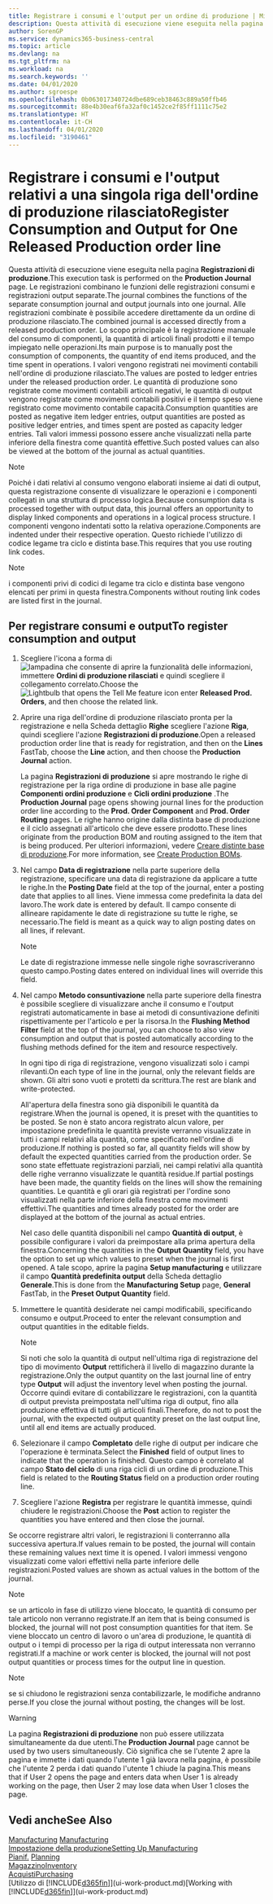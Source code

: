 ```yaml
---
title: Registrare i consumi e l'output per un ordine di produzione | Microsoft Docs
description: Questa attività di esecuzione viene eseguita nella pagina **Registrazioni di produzione**. Le registrazioni combinano le funzioni delle registrazioni consumi e registrazioni output separate. Alle registrazioni combinate è possibile accedere direttamente da un ordine di produzione rilasciato. Lo scopo principale è la registrazione manuale del consumo di componenti, la quantità di articoli finali prodotti e il tempo impiegato nelle operazioni.
author: SorenGP
ms.service: dynamics365-business-central
ms.topic: article
ms.devlang: na
ms.tgt_pltfrm: na
ms.workload: na
ms.search.keywords: ''
ms.date: 04/01/2020
ms.author: sgroespe
ms.openlocfilehash: 0b063017340724dbe689ceb38463c889a50ffb46
ms.sourcegitcommit: 88e4b30eaf6fa32af0c1452ce2f85ff1111c75e2
ms.translationtype: HT
ms.contentlocale: it-CH
ms.lasthandoff: 04/01/2020
ms.locfileid: "3190461"
---
```

# <a name="register-consumption-and-output-for-one-released-production-order-line"></a><span data-ttu-id="aa163-106">Registrare i consumi e l'output relativi a una singola riga dell'ordine di produzione rilasciato</span><span class="sxs-lookup"><span data-stu-id="aa163-106">Register Consumption and Output for One Released Production order line</span></span>
<span data-ttu-id="aa163-107">Questa attività di esecuzione viene eseguita nella pagina **Registrazioni di produzione**.</span><span class="sxs-lookup"><span data-stu-id="aa163-107">This execution task is performed on the **Production Journal** page.</span></span> <span data-ttu-id="aa163-108">Le registrazioni combinano le funzioni delle registrazioni consumi e registrazioni output separate.</span><span class="sxs-lookup"><span data-stu-id="aa163-108">The journal combines the functions of the separate consumption journal and output journals into one journal.</span></span> <span data-ttu-id="aa163-109">Alle registrazioni combinate è possibile accedere direttamente da un ordine di produzione rilasciato.</span><span class="sxs-lookup"><span data-stu-id="aa163-109">The combined journal is accessed directly from a released production order.</span></span> <span data-ttu-id="aa163-110">Lo scopo principale è la registrazione manuale del consumo di componenti, la quantità di articoli finali prodotti e il tempo impiegato nelle operazioni.</span><span class="sxs-lookup"><span data-stu-id="aa163-110">Its main purpose is to manually post the consumption of components, the quantity of end items produced, and the time spent in operations.</span></span> <span data-ttu-id="aa163-111">I valori vengono registrati nei movimenti contabili nell'ordine di produzione rilasciato.</span><span class="sxs-lookup"><span data-stu-id="aa163-111">The values are posted to ledger entries under the released production order.</span></span> <span data-ttu-id="aa163-112">Le quantità di produzione sono registrate come movimenti contabili articoli negativi, le quantità di output vengono registrate come movimenti contabili positivi e il tempo speso viene registrato come movimento contabile capacità.</span><span class="sxs-lookup"><span data-stu-id="aa163-112">Consumption quantities are posted as negative item ledger entries, output quantities are posted as positive ledger entries, and times spent are posted as capacity ledger entries.</span></span> <span data-ttu-id="aa163-113">Tali valori immessi possono essere anche visualizzati nella parte inferiore della finestra come quantità effettive.</span><span class="sxs-lookup"><span data-stu-id="aa163-113">Such posted values can also be viewed at the bottom of the journal as actual quantities.</span></span>  

> [!NOTE]  
>  <span data-ttu-id="aa163-114">Poiché i dati relativi al consumo vengono elaborati insieme ai dati di output, questa registrazione consente di visualizzare le operazioni e i componenti collegati in una struttura di processo logica.</span><span class="sxs-lookup"><span data-stu-id="aa163-114">Because consumption data is processed together with output data, this journal offers an opportunity to display linked components and operations in a logical process structure.</span></span> <span data-ttu-id="aa163-115">I componenti vengono indentati sotto la relativa operazione.</span><span class="sxs-lookup"><span data-stu-id="aa163-115">Components are indented under their respective operation.</span></span> <span data-ttu-id="aa163-116">Questo richiede l'utilizzo di codice legame tra ciclo e distinta base.</span><span class="sxs-lookup"><span data-stu-id="aa163-116">This requires that you use routing link codes.</span></span>  

> [!NOTE]  
>  <span data-ttu-id="aa163-117">i componenti privi di codici di legame tra ciclo e distinta base vengono elencati per primi in questa finestra.</span><span class="sxs-lookup"><span data-stu-id="aa163-117">Components without routing link codes are listed first in the journal.</span></span>  

## <a name="to-register-consumption-and-output"></a><span data-ttu-id="aa163-118">Per registrare consumi e output</span><span class="sxs-lookup"><span data-stu-id="aa163-118">To register consumption and output</span></span>  
1.  <span data-ttu-id="aa163-119">Scegliere l'icona a forma di ![lampadina che consente di aprire la funzionalità delle informazioni](media/ui-search/search_small.png "Informazioni sull'operazione che si desidera eseguire"), immettere **Ordini di produzione rilasciati** e quindi scegliere il collegamento correlato.</span><span class="sxs-lookup"><span data-stu-id="aa163-119">Choose the ![Lightbulb that opens the Tell Me feature](media/ui-search/search_small.png "Tell me what you want to do") icon enter **Released Prod. Orders**, and then choose the related link.</span></span>  
2.  <span data-ttu-id="aa163-120">Aprire una riga dell'ordine di produzione rilasciato pronta per la registrazione e nella Scheda dettaglio **Righe** scegliere l'azione **Riga**, quindi scegliere l'azione **Registrazioni di produzione**.</span><span class="sxs-lookup"><span data-stu-id="aa163-120">Open a released production order line that is ready for registration, and then on the **Lines** FastTab, choose the **Line** action, and then choose the **Production Journal** action.</span></span>  

    <span data-ttu-id="aa163-121">La pagina **Registrazioni di produzione** si apre mostrando le righe di registrazione per la riga ordine di produzione in base alle pagine **Componenti ordini produzione** e **Cicli ordini produzione** .</span><span class="sxs-lookup"><span data-stu-id="aa163-121">The **Production Journal** page opens showing journal lines for the production order line according to the **Prod. Order Component** and **Prod. Order Routing** pages.</span></span> <span data-ttu-id="aa163-122">Le righe hanno origine dalla distinta base di produzione e il ciclo assegnati all'articolo che deve essere prodotto.</span><span class="sxs-lookup"><span data-stu-id="aa163-122">These lines originate from the production BOM and routing assigned to the item that is being produced.</span></span> <span data-ttu-id="aa163-123">Per ulteriori informazioni, vedere [Creare distinte base di produzione](production-how-to-create-routings.md).</span><span class="sxs-lookup"><span data-stu-id="aa163-123">For more information, see [Create Production BOMs](production-how-to-create-routings.md).</span></span>  

3.  <span data-ttu-id="aa163-124">Nel campo **Data di registrazione** nella parte superiore della registrazione, specificare una data di registrazione da applicare a tutte le righe.</span><span class="sxs-lookup"><span data-stu-id="aa163-124">In the **Posting Date** field at the top of the journal, enter a posting date that applies to all lines.</span></span> <span data-ttu-id="aa163-125">Viene immessa come predefinita la data del lavoro.</span><span class="sxs-lookup"><span data-stu-id="aa163-125">The work date is entered by default.</span></span> <span data-ttu-id="aa163-126">Il campo consente di allineare rapidamente le date di registrazione su tutte le righe, se necessario.</span><span class="sxs-lookup"><span data-stu-id="aa163-126">The field is meant as a quick way to align posting dates on all lines, if relevant.</span></span>  

    > [!NOTE]  
    >  <span data-ttu-id="aa163-127">Le date di registrazione immesse nelle singole righe sovrascriveranno questo campo.</span><span class="sxs-lookup"><span data-stu-id="aa163-127">Posting dates entered on individual lines will override this field.</span></span>  

4.  <span data-ttu-id="aa163-128">Nel campo **Metodo consuntivazione** nella parte superiore della finestra è possibile scegliere di visualizzare anche il consumo e l'output registrati automaticamente in base ai metodi di consuntivazione definiti rispettivamente per l'articolo e per la risorsa.</span><span class="sxs-lookup"><span data-stu-id="aa163-128">In the **Flushing Method Filter** field at the top of the journal, you can choose to also view consumption and output that is posted automatically according to the flushing methods defined for the item and resource respectively.</span></span>  

    <span data-ttu-id="aa163-129">In ogni tipo di riga di registrazione, vengono visualizzati solo i campi rilevanti.</span><span class="sxs-lookup"><span data-stu-id="aa163-129">On each type of line in the journal, only the relevant fields are shown.</span></span> <span data-ttu-id="aa163-130">Gli altri sono vuoti e protetti da scrittura.</span><span class="sxs-lookup"><span data-stu-id="aa163-130">The rest are blank and write-protected.</span></span>  

    <span data-ttu-id="aa163-131">All'apertura della finestra sono già disponibili le quantità da registrare.</span><span class="sxs-lookup"><span data-stu-id="aa163-131">When the journal is opened, it is preset with the quantities to be posted.</span></span> <span data-ttu-id="aa163-132">Se non è stato ancora registrato alcun valore, per impostazione predefinita le quantità previste verranno visualizzate in tutti i campi relativi alla quantità, come specificato nell'ordine di produzione.</span><span class="sxs-lookup"><span data-stu-id="aa163-132">If nothing is posted so far, all quantity fields will show by default the expected quantities carried from the production order.</span></span> <span data-ttu-id="aa163-133">Se sono state effettuate registrazioni parziali, nei campi relativi alla quantità delle righe verranno visualizzate le quantità residue.</span><span class="sxs-lookup"><span data-stu-id="aa163-133">If partial postings have been made, the quantity fields on the lines will show the remaining quantities.</span></span> <span data-ttu-id="aa163-134">Le quantità e gli orari già registrati per l'ordine sono visualizzati nella parte inferiore della finestra come movimenti effettivi.</span><span class="sxs-lookup"><span data-stu-id="aa163-134">The quantities and times already posted for the order are displayed at the bottom of the journal as actual entries.</span></span>  

    <span data-ttu-id="aa163-135">Nel caso delle quantità disponibili nel campo **Quantità di output**, è possibile configurare i valori da preimpostare alla prima apertura della finestra.</span><span class="sxs-lookup"><span data-stu-id="aa163-135">Concerning the quantities in the **Output Quantity** field, you have the option to set up which values to preset when the journal is first opened.</span></span> <span data-ttu-id="aa163-136">A tale scopo, aprire la pagina **Setup manufacturing** e utilizzare il campo **Quantità predefinita output** della Scheda dettaglio **Generale**.</span><span class="sxs-lookup"><span data-stu-id="aa163-136">This is done from the **Manufacturing Setup** page, **General** FastTab, in the **Preset Output Quantity** field.</span></span>

5.  <span data-ttu-id="aa163-137">Immettere le quantità desiderate nei campi modificabili, specificando consumo e output.</span><span class="sxs-lookup"><span data-stu-id="aa163-137">Proceed to enter the relevant consumption and output quantities in the editable fields.</span></span>  

    > [!NOTE]  
    >  <span data-ttu-id="aa163-138">Si noti che solo la quantità di output nell'ultima riga di registrazione del tipo di movimento **Output** rettificherà il livello di magazzino durante la registrazione.</span><span class="sxs-lookup"><span data-stu-id="aa163-138">Only the output quantity on the last journal line of entry type **Output** will adjust the inventory level when posting the journal.</span></span> <span data-ttu-id="aa163-139">Occorre quindi evitare di contabilizzare le registrazioni, con la quantità di output prevista preimpostata nell'ultima riga di output, fino alla produzione effettiva di tutti gli articoli finali.</span><span class="sxs-lookup"><span data-stu-id="aa163-139">Therefore, do not to post the journal, with the expected output quantity preset on the last output line, until all end items are actually produced.</span></span>  

6.  <span data-ttu-id="aa163-140">Selezionare il campo **Completato** delle righe di output per indicare che l'operazione è terminata.</span><span class="sxs-lookup"><span data-stu-id="aa163-140">Select the **Finished** field of output lines to indicate that the operation is finished.</span></span> <span data-ttu-id="aa163-141">Questo campo è correlato al campo **Stato del ciclo** di una riga cicli di un ordine di produzione.</span><span class="sxs-lookup"><span data-stu-id="aa163-141">This field is related to the **Routing Status** field on a production order routing line.</span></span>  
7.  <span data-ttu-id="aa163-142">Scegliere l'azione **Registra** per registrare le quantità immesse, quindi chiudere le registrazioni.</span><span class="sxs-lookup"><span data-stu-id="aa163-142">Choose the **Post** action to register the quantities you have entered and then close the journal.</span></span>  

<span data-ttu-id="aa163-143">Se occorre registrare altri valori, le registrazioni li conterranno alla successiva apertura.</span><span class="sxs-lookup"><span data-stu-id="aa163-143">If values remain to be posted, the journal will contain these remaining values next time it is opened.</span></span> <span data-ttu-id="aa163-144">I valori immessi vengono visualizzati come valori effettivi nella parte inferiore delle registrazioni.</span><span class="sxs-lookup"><span data-stu-id="aa163-144">Posted values are shown as actual values in the bottom of the journal.</span></span>  

> [!NOTE]  
>  <span data-ttu-id="aa163-145"> se un articolo in fase di utilizzo viene bloccato, le quantità di consumo per tale articolo non verranno registrate.</span><span class="sxs-lookup"><span data-stu-id="aa163-145">If an item that is being consumed is blocked, the journal will not post consumption quantities for that item.</span></span> <span data-ttu-id="aa163-146">Se viene bloccato un centro di lavoro o un'area di produzione, le quantità di output o i tempi di processo per la riga di output interessata non verranno registrati.</span><span class="sxs-lookup"><span data-stu-id="aa163-146">If a machine or work center is blocked, the journal will not post output quantities or process times for the output line in question.</span></span>  

> [!NOTE]  
>  <span data-ttu-id="aa163-147">se si chiudono le registrazioni senza contabilizzarle, le modifiche andranno perse.</span><span class="sxs-lookup"><span data-stu-id="aa163-147">If you close the journal without posting, the changes will be lost.</span></span>  

> [!WARNING]  
>  <span data-ttu-id="aa163-148">La pagina **Registrazioni di produzione** non può essere utilizzata simultaneamente da due utenti.</span><span class="sxs-lookup"><span data-stu-id="aa163-148">The **Production Journal** page cannot be used by two users simultaneously.</span></span> <span data-ttu-id="aa163-149">Ciò significa che se l'utente 2 apre la pagina e immette i dati quando l'utente 1 già lavora nella pagina, è possibile che l'utente 2 perda i dati quando l'utente 1 chiude la pagina.</span><span class="sxs-lookup"><span data-stu-id="aa163-149">This means that if User 2 opens the page and enters data when User 1 is already working on the page, then User 2 may lose data when User 1 closes the page.</span></span>  

## <a name="see-also"></a><span data-ttu-id="aa163-150">Vedi anche</span><span class="sxs-lookup"><span data-stu-id="aa163-150">See Also</span></span>  
<span data-ttu-id="aa163-151">[Manufacturing](production-manage-manufacturing.md)  </span><span class="sxs-lookup"><span data-stu-id="aa163-151">[Manufacturing](production-manage-manufacturing.md)  </span></span>  
[<span data-ttu-id="aa163-152">Impostazione della produzione</span><span class="sxs-lookup"><span data-stu-id="aa163-152">Setting Up Manufacturing</span></span>](production-configure-production-processes.md)  
<span data-ttu-id="aa163-153">[Pianif.](production-planning.md)    </span><span class="sxs-lookup"><span data-stu-id="aa163-153">[Planning](production-planning.md)    </span></span>  
[<span data-ttu-id="aa163-154">Magazzino</span><span class="sxs-lookup"><span data-stu-id="aa163-154">Inventory</span></span>](inventory-manage-inventory.md)  
[<span data-ttu-id="aa163-155">Acquisti</span><span class="sxs-lookup"><span data-stu-id="aa163-155">Purchasing</span></span>](purchasing-manage-purchasing.md)  
<span data-ttu-id="aa163-156">[Utilizzo di [!INCLUDE[d365fin](includes/d365fin_md.md)]](ui-work-product.md)</span><span class="sxs-lookup"><span data-stu-id="aa163-156">[Working with [!INCLUDE[d365fin](includes/d365fin_md.md)]](ui-work-product.md)</span></span>
